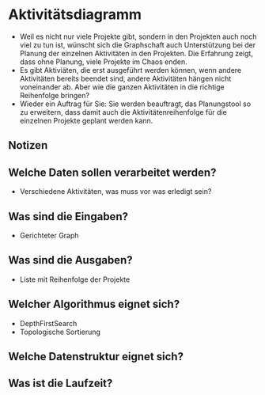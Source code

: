 # Aktivitätsdiagramm

- Weil es nicht nur viele Projekte gibt, sondern in den Projekten auch noch viel zu tun
  ist, wünscht sich die Graphschaft auch Unterstützung bei der Planung der einzelnen
  Aktivitäten in den Projekten. Die Erfahrung zeigt, dass ohne Planung, viele Projekte
  im Chaos enden. 
- Es gibt Aktiviäten, die erst ausgeführt werden können, wenn andere Aktivitäten
  bereits beendet sind, andere Aktivitäten hängen nicht voneinander ab. Aber wie die
  ganzen Aktivitäten in die richtige Reihenfolge bringen? 
- Wieder ein Auftrag für Sie: Sie werden beauftragt, das Planungstool so zu erweitern,
  dass damit auch die Aktivitätenreihenfolge für die einzelnen Projekte geplant werden
  kann.


## Notizen

## Welche Daten sollen verarbeitet werden?

- Verschiedene Aktivitäten, was muss vor was erledigt sein?

## Was sind die Eingaben?

- Gerichteter Graph

## Was sind die Ausgaben?

- Liste mit Reihenfolge der Projekte

## Welcher Algorithmus eignet sich?

- DepthFirstSearch
- Topologische Sortierung

## Welche Datenstruktur eignet sich?



## Was ist die Laufzeit?


